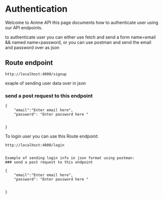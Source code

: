 # Authentication

 Welcome to Anime API this page documents how to authenticate user using our API endpoints.

to authenticate user you can either use fetch and send a form name=email && named name=password, or you can use postman and send the email and password over as json 

## Route endpoint

``` http://localhost:4000/signup ```

exaple of sending user data over in json 

### send a post request to this endpoint

``` 
{
	"email":"Enter email here",
	"password": "Enter password here "

	
}
```

To login user  you can use this Route endpoint: 

```http://localhost:4000/login ```

``` 

Example of sending login info in json format using postman:
### send a post request to this endpoint

{
    "email":"Enter email here",
	"password": "Enter password here "


}

```

